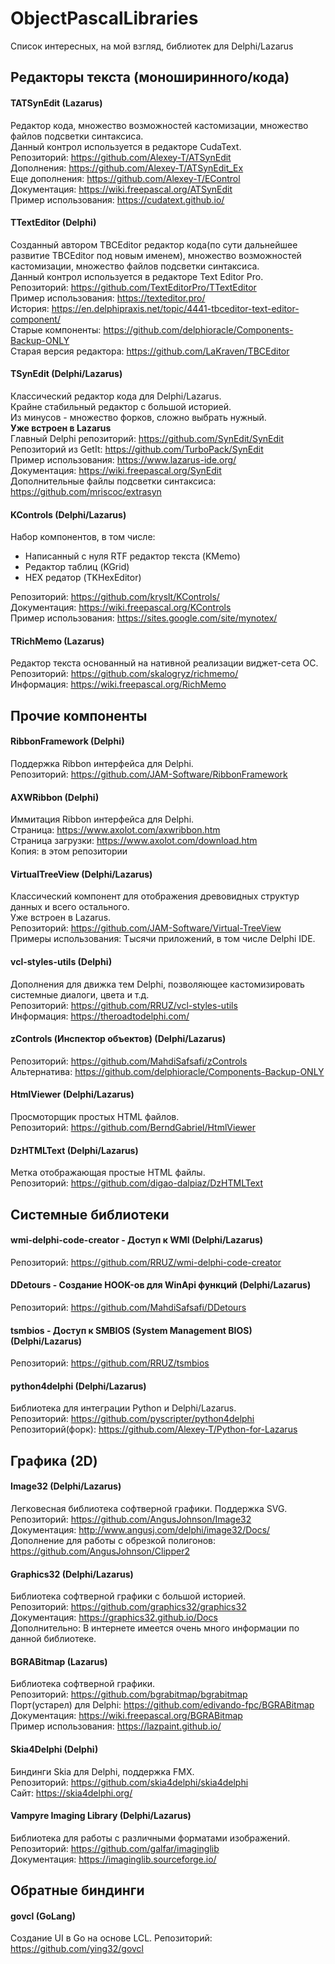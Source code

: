 # ObjectPascalLibraries
Список интересных, на мой взгляд, библиотек для Delphi/Lazarus

## Редакторы текста (моноширинного/кода)
#### TATSynEdit (Lazarus)
Редактор кода, множество возможностей кастомизации, множество файлов подсветки синтаксиса.  
Данный контрол используется в редакторе CudaText.  
Репозиторий: https://github.com/Alexey-T/ATSynEdit   
Дополнения: https://github.com/Alexey-T/ATSynEdit_Ex  
Еще дополнения: https://github.com/Alexey-T/EControl  
Документация: https://wiki.freepascal.org/ATSynEdit  
Пример использования: https://cudatext.github.io/  

#### TTextEditor (Delphi)
Созданный автором TBCEditor редактор кода(по сути дальнейшее развитие TBCEditor под новым именем), множество возможностей кастомизации, множество файлов подсветки синтаксиса.  
Данный контрол используется в редакторе Text Editor Pro.  
Репозиторий: https://github.com/TextEditorPro/TTextEditor   
Пример использования: https://texteditor.pro/  
История: https://en.delphipraxis.net/topic/4441-tbceditor-text-editor-component/  
Старые компоненты: https://github.com/delphioracle/Components-Backup-ONLY  
Старая версия редактора: https://github.com/LaKraven/TBCEditor  

#### TSynEdit (Delphi/Lazarus)
Классический редактор кода для Delphi/Lazarus.  
Крайне стабильный редактор с большой историей.  
Из минусов - множество форков, сложно выбрать нужный.  
**Уже встроен в Lazarus**  
Главный Delphi репозиторий: https://github.com/SynEdit/SynEdit  
Репозиторий из GetIt: https://github.com/TurboPack/SynEdit  
Пример использования: https://www.lazarus-ide.org/  
Документация: https://wiki.freepascal.org/SynEdit  
Дополнительные файлы подсветки синтаксиса: https://github.com/mriscoc/extrasyn  

#### KControls (Delphi/Lazarus)
Набор компонентов, в том числе:
- Написанный с нуля RTF редактор текста (KMemo)   
- Редактор таблиц (KGrid)  
- HEX редатор (TKHexEditor)  

Репозиторий: https://github.com/kryslt/KControls/  
Документация: https://wiki.freepascal.org/KControls  
Пример использования: https://sites.google.com/site/mynotex/  

#### TRichMemo (Lazarus)
Редактор текста основанный на нативной реализации виджет-сета ОС.  
Репозиторий: https://github.com/skalogryz/richmemo/  
Информация: https://wiki.freepascal.org/RichMemo

## Прочие компоненты
#### RibbonFramework (Delphi)
Поддержка Ribbon интерфейса для Delphi.  
Репозиторий: https://github.com/JAM-Software/RibbonFramework  

#### AXWRibbon (Delphi)
Иммитация Ribbon интерфейса для Delphi.  
Страница: https://www.axolot.com/axwribbon.htm  
Страница загрузки: https://www.axolot.com/download.htm  
Копия: в этом репозитории  

#### VirtualTreeView (Delphi/Lazarus)
Классический компонент для отображения древовидных структур данных и всего остального.  
Уже встроен в Lazarus.  
Репозиторий: https://github.com/JAM-Software/Virtual-TreeView  
Примеры использования: Тысячи приложений, в том числе Delphi IDE.  

#### vcl-styles-utils (Delphi)
Дополнения для движка тем Delphi, позволяющее кастомизировать системные диалоги, цвета и т.д.  
Репозиторий: https://github.com/RRUZ/vcl-styles-utils  
Информация: https://theroadtodelphi.com/  

#### zControls (Инспектор объектов) (Delphi/Lazarus)
Репозиторий: https://github.com/MahdiSafsafi/zControls  
Альтернатива: https://github.com/delphioracle/Components-Backup-ONLY  

#### HtmlViewer (Delphi/Lazarus)
Просмоторщик простых HTML файлов.  
Репозиторий: https://github.com/BerndGabriel/HtmlViewer  

#### DzHTMLText (Delphi/Lazarus)
Метка отображающая простые HTML файлы.  
Репозиторий: https://github.com/digao-dalpiaz/DzHTMLText  

## Системные библиотеки
#### wmi-delphi-code-creator - Доступ к WMI (Delphi/Lazarus)  
Репозиторий: https://github.com/RRUZ/wmi-delphi-code-creator  

#### DDetours - Создание HOOK-ов для WinApi функций (Delphi/Lazarus)  
Репозиторий: https://github.com/MahdiSafsafi/DDetours

#### tsmbios - Доступ к SMBIOS (System Management BIOS) (Delphi/Lazarus)  
Репозиторий: https://github.com/RRUZ/tsmbios

#### python4delphi (Delphi/Lazarus)
Библиотека для интеграции Python и Delphi/Lazarus.  
Репозиторий: https://github.com/pyscripter/python4delphi  
Репозиторий(форк): https://github.com/Alexey-T/Python-for-Lazarus  

## Графика (2D)
#### Image32 (Delphi/Lazarus)
Легковесная библиотека софтверной графики. Поддержка SVG.  
Репозиторий: https://github.com/AngusJohnson/Image32   
Документация: http://www.angusj.com/delphi/image32/Docs/  
Дополнение для работы с обрезкой полигонов: https://github.com/AngusJohnson/Clipper2  

#### Graphics32 (Delphi/Lazarus)
Библиотека софтверной графики с большой историей.  
Репозиторий: https://github.com/graphics32/graphics32  
Документация: https://graphics32.github.io/Docs  
Дополнительно: В интернете имеется очень много информации по данной библиотеке.  

#### BGRABitmap (Lazarus)
Библиотека софтверной графики.   
Репозиторий: https://github.com/bgrabitmap/bgrabitmap  
Порт(устарел) для Delphi: https://github.com/edivando-fpc/BGRABitmap  
Документация: https://wiki.freepascal.org/BGRABitmap  
Пример использования: https://lazpaint.github.io/   

#### Skia4Delphi (Delphi)
Биндинги Skia для Delphi, поддержка FMX.  
Репозиторий: https://github.com/skia4delphi/skia4delphi  
Сайт: https://skia4delphi.org/  

#### Vampyre Imaging Library (Delphi/Lazarus)
Библиотека для работы с различными форматами изображений.  
Репозиторий: https://github.com/galfar/imaginglib  
Документация: https://imaginglib.sourceforge.io/  

## Обратные биндинги
#### govcl (GoLang)
Создание UI в Go на основе LCL. 
Репозиторий: https://github.com/ying32/govcl  

